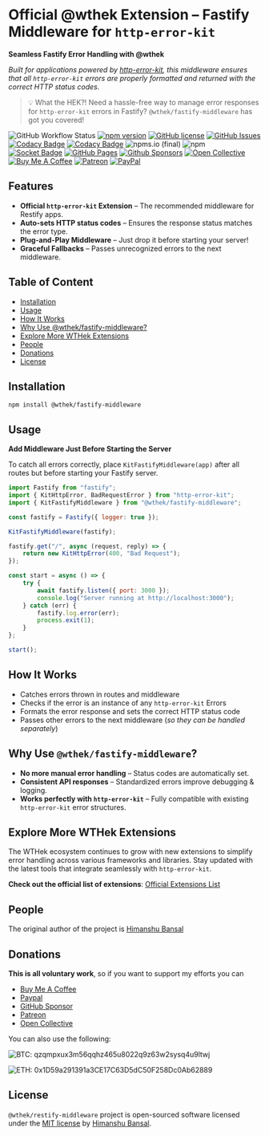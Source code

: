 # Official @wthek Extension – Fastify Middleware for `http-error-kit`

**Seamless Fastify Error Handling with @wthek**

_Built for applications powered by [http-error-kit][http-error-kit], this middleware ensures that all `http-error-kit` errors are properly formatted and returned with the correct HTTP status codes._

> 💡 What the HEK?! Need a hassle-free way to manage error responses for `http-error-kit` errors in Fastify? `@wthek/fastify-middleware` has got you covered!

![GitHub Workflow Status](https://img.shields.io/github/actions/workflow/status/skillnter/wthek-fastify-middleware/main.yml)
[![npm version](https://img.shields.io/npm/v/%40wthek%2Ffastify-middleware?color=brightgreen)](https://www.npmjs.com/package/@wthek/restify-middleware)
[![GitHub license](https://img.shields.io/github/license/skillnter/wthek-fastify-middleware?color=brightgreen)](LICENSE)
[![GitHub Issues](https://img.shields.io/github/issues/Skillnter/wthek-fastify-middleware)](https://github.com/Skillnter/wthek-fastify-middleware/issues)
[![Codacy Badge](https://app.codacy.com/project/badge/Coverage/f672583cdb534cfd8eb16b71249ba35c)](https://app.codacy.com/gh/Skillnter/wthek-fastify-middleware/dashboard?utm_source=gh&utm_medium=referral&utm_content=&utm_campaign=Badge_coverage)
[![Codacy Badge](https://app.codacy.com/project/badge/Grade/f672583cdb534cfd8eb16b71249ba35c)](https://app.codacy.com/gh/Skillnter/wthek-fastify-middleware/dashboard?utm_source=gh&utm_medium=referral&utm_content=&utm_campaign=Badge_grade)
![npms.io (final)](https://img.shields.io/npms-io/maintenance-score/%40wthek%2Ffastify-middleware?color=brightgreen)
![npm](https://img.shields.io/npm/dy/%40wthek%2Ffastify-middleware)
[![Socket Badge](https://socket.dev/api/badge/npm/package/@wthek/fastify-middleware/1.0.0)](https://socket.dev/npm/package/@wthek/fastify-middleware/overview/1.0.0)
[![GitHub Pages](https://img.shields.io/badge/GitHub%20Pages-121013?logo=github&logoColor=white)](https://skillnter.github.io/wthek-fastify-middleware/)
[![Github Sponsors](https://img.shields.io/badge/GitHub%20Sponsors-30363D?&logo=GitHub-Sponsors&logoColor=EA4AAA)](https://github.com/sponsors/Skillnter)
[![Open Collective](https://img.shields.io/badge/Open%20Collective-3385FF?logo=open-collective&logoColor=white)](https://opencollective.com/skillnter)
[![Buy Me A Coffee](https://img.shields.io/badge/Buy%20Me%20a%20Coffee-ffdd00?&logo=buy-me-a-coffee&logoColor=black)](https://www.buymeacoffee.com/skillnter)
[![Patreon](https://img.shields.io/badge/Patreon-F96854?logo=patreon&logoColor=white)](https://www.patreon.com/skillnter)
[![PayPal](https://img.shields.io/badge/PayPal-003087?logo=paypal&logoColor=fff)](https://www.paypal.me/skillnte)

## Features

-   **Official `http-error-kit` Extension** – The recommended middleware for Restify apps.
-   **Auto-sets HTTP status codes** – Ensures the response status matches the error type.
-   **Plug-and-Play Middleware** – Just drop it before starting your server!
-   **Graceful Fallbacks** – Passes unrecognized errors to the next middleware.

## Table of Content

-   [Installation](#installation)
-   [Usage](#usage)
-   [How It Works](#how-it-works)
-   [Why Use @wthek/fastify-middleware?](#why-use-wthekfastify-middleware)
-   [Explore More WTHek Extensions](#explore-more-wthek-extensions)
-   [People](#people)
-   [Donations](#donations)
-   [License](#license)

## Installation

```console
npm install @wthek/fastify-middleware
```

## Usage

**Add Middleware Just Before Starting the Server**

To catch all errors correctly, place `KitFastifyMiddleware(app)` after all routes but before starting your Fastify server.

```Javascript
import Fastify from "fastify";
import { KitHttpError, BadRequestError } from "http-error-kit";
import { KitFastifyMiddleware } from "@wthek/fastify-middleware";

const fastify = Fastify({ logger: true });

KitFastifyMiddleware(fastify);

fastify.get("/", async (request, reply) => {
    return new KitHttpError(400, "Bad Request");
});

const start = async () => {
    try {
        await fastify.listen({ port: 3000 });
        console.log("Server running at http://localhost:3000");
    } catch (err) {
        fastify.log.error(err);
        process.exit(1);
    }
};

start();
```

## How It Works

-   Catches errors thrown in routes and middleware
-   Checks if the error is an instance of any `http-error-kit` Errors
-   Formats the error response and sets the correct HTTP status code
-   Passes other errors to the next middleware (_so they can be handled separately_)

## Why Use `@wthek/fastify-middleware`?

-   **No more manual error handling** – Status codes are automatically set.
-   **Consistent API responses** – Standardized errors improve debugging & logging.
-   **Works perfectly with `http-error-kit`** – Fully compatible with existing `http-error-kit` error structures.

## Explore More WTHek Extensions

The WTHek ecosystem continues to grow with new extensions to simplify error handling across various frameworks and libraries. Stay updated with the latest tools that integrate seamlessly with `http-error-kit`.

**Check out the official list of extensions**: [Official Extensions List](https://github.com/Skillnter/http-error-kit/wiki/Official-Extensions-List)

## People

The original author of the project is [Himanshu Bansal][skillnter]

## Donations

**This is all voluntary work**, so if you want to support my efforts you can

-   [Buy Me A Coffee](https://www.buymeacoffee.com/skillnter)
-   [Paypal](https://www.paypal.me/skillnte)
-   [GitHub Sponsor](https://github.com/sponsors/Skillnter)
-   [Patreon](https://www.patreon.com/skillnter)
-   [Open Collective](https://opencollective.com/skillnter)

You can also use the following:

![BTC: qzqmpxux3m56qqhz465u8022q9z63w2sysq4u9ltwj](https://img.shields.io/badge/BTC-qzqmpxux3m56qqhz465u8022q9z63w2sysq4u9ltwj-brightgreen)

![ETH: 0x1D59a291391a3CE17C63D5dC50F258Dc0Ab62889](https://img.shields.io/badge/ETH-0x1D59a291391a3CE17C63D5dC50F258Dc0Ab62889-brightgreen)

## License

`@wthek/restify-middleware` project is open-sourced software licensed under the [MIT license](LICENSE) by [Himanshu Bansal][skillnter].

[skillnter]: https://github.com/Skillnter/
[http-error-kit]: https://www.npmjs.com/package/http-error-kit
